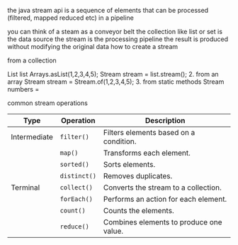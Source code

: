 the java stream api is a sequence of elements that can be processed (filtered, mapped reduced etc) in a pipeline 

you can think of a steam as a conveyor belt
 the collection like list or set is the data source 
  the stream is the processing pipeline
the result  is produced without modifying the original data
how to create a stream 

from a collection

List<Integer> list Arrays.asList(1,2,3,4,5);
Stream<Integer> stream = list.stream();
2. from an array 
	Stream<Integer> stream = Stream.of(1,2,3,4,5);
3. from static methods 
	Stream<Integer> numbers =

common stream operations 


| Type         | Operation    | Description                               |
|---------------|--------------|------------------------------------------|
| Intermediate  | `filter()`   | Filters elements based on a condition.    |
|               | `map()`      | Transforms each element.                  |
|               | `sorted()`   | Sorts elements.                           |
|               | `distinct()` | Removes duplicates.                       |
| Terminal      | `collect()`  | Converts the stream to a collection.      |
|               | `forEach()`  | Performs an action for each element.      |
|               | `count()`    | Counts the elements.                      |
|               | `reduce()`   | Combines elements to produce one value.   |


